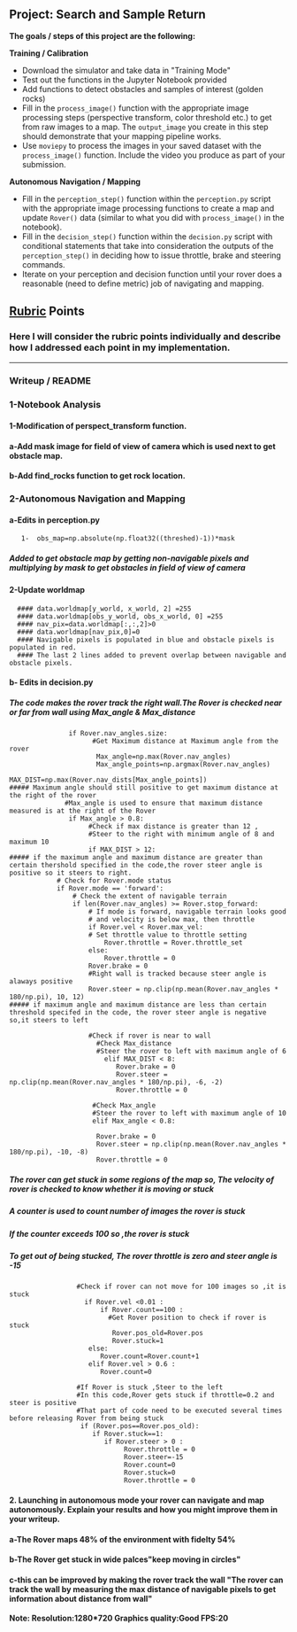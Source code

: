 ## Project: Search and Sample Return

**The goals / steps of this project are the following:**  

**Training / Calibration**  

* Download the simulator and take data in "Training Mode"
* Test out the functions in the Jupyter Notebook provided
* Add functions to detect obstacles and samples of interest (golden rocks)
* Fill in the `process_image()` function with the appropriate image processing steps (perspective transform, color threshold etc.) to get from raw images to a map.  The `output_image` you create in this step should demonstrate that your mapping pipeline works.
* Use `moviepy` to process the images in your saved dataset with the `process_image()` function.  Include the video you produce as part of your submission.

**Autonomous Navigation / Mapping**

* Fill in the `perception_step()` function within the `perception.py` script with the appropriate image processing functions to create a map and update `Rover()` data (similar to what you did with `process_image()` in the notebook). 
* Fill in the `decision_step()` function within the `decision.py` script with conditional statements that take into consideration the outputs of the `perception_step()` in deciding how to issue throttle, brake and steering commands. 
* Iterate on your perception and decision function until your rover does a reasonable (need to define metric) job of navigating and mapping.  

[//]: # (Image References)

[image1]: ./misc/rover_image.jpg
[image2]: ./calibration_images/example_grid1.jpg
[image3]: ./calibration_images/example_rock1.jpg 

## [Rubric](https://review.udacity.com/#!/rubrics/916/view) Points
### Here I will consider the rubric points individually and describe how I addressed each point in my implementation.  

---
### Writeup / README

### 1-Notebook Analysis

   #### 1-Modification of perspect_transform function.  
   #### a-Add mask image for field of view of camera which is used next to get obstacle map.  
   #### b-Add find_rocks function to get rock location.  


### 2-Autonomous Navigation and Mapping  

   #### a-Edits in perception.py  
       1-  obs_map=np.absolute(np.float32((threshed)-1))*mask
   ##### Added to get obstacle map by getting non-navigable pixels and multiplying by mask to get obstacles in field of view of camera

   #### 2-Update worldmap  
      #### data.worldmap[y_world, x_world, 2] =255  
      #### data.worldmap[obs_y_world, obs_x_world, 0] =255  
      #### nav_pix=data.worldmap[:,:,2]>0  
      #### data.worldmap[nav_pix,0]=0  
      #### Navigable pixels is populated in blue and obstacle pixels is populated in red.  
      #### The last 2 lines added to prevent overlap between navigable and obstacle pixels.  

   #### b- Edits in decision.py   
   ##### The code makes the rover track the right wall.The Rover is checked near or far from wall using Max_angle & Max_distance      
                   if Rover.nav_angles.size:
                         #Get Maximum distance at Maximum angle from the rover
                          Max_angle=np.max(Rover.nav_angles)
                          Max_angle_points=np.argmax(Rover.nav_angles)
                          MAX_DIST=np.max(Rover.nav_dists[Max_angle_points])
    ##### Maximum angle should still positive to get maximum distance at the right of the rover  
                  #Max_angle is used to ensure that maximum distance measured is at the right of the Rover
                   if Max_angle > 0.8:
                        #Check if max distance is greater than 12 ,
                        #Steer to the right with minimum angle of 8 and maximum 10
                        if MAX_DIST > 12:  
    ##### if the maximum angle and maximum distance are greater than certain thershold specified in the code,the rover steer angle is         positive so it steers to right.  
                # Check for Rover.mode status
                if Rover.mode == 'forward': 
                    # Check the extent of navigable terrain
                    if len(Rover.nav_angles) >= Rover.stop_forward:  
                        # If mode is forward, navigable terrain looks good 
                        # and velocity is below max, then throttle 
                        if Rover.vel < Rover.max_vel:
                        # Set throttle value to throttle setting
                            Rover.throttle = Rover.throttle_set
                        else: 
                            Rover.throttle = 0
                        Rover.brake = 0
                        #Right wall is tracked because steer angle is alaways positive
                        Rover.steer = np.clip(np.mean(Rover.nav_angles * 180/np.pi), 10, 12) 
    ##### if maximum angle and maximum distance are less than certain threshold specifed in the code, the rover steer angle is negative       so,it steers to left
      
                        #Check if rover is near to wall
                          #Check Max_distance
                          #Steer the rover to left with maximum angle of 6 
                            elif MAX_DIST < 8:
                               Rover.brake = 0
                               Rover.steer = np.clip(np.mean(Rover.nav_angles * 180/np.pi), -6, -2)
                               Rover.throttle = 0

                         #Check Max_angle
                         #Steer the rover to left with maximum angle of 10       
                         elif Max_angle < 0.8:

                          Rover.brake = 0
                          Rover.steer = np.clip(np.mean(Rover.nav_angles * 180/np.pi), -10, -8)
                          Rover.throttle = 0
                  
   ##### The rover can get stuck in some regions of the map so, The velocity of rover is checked to know whether it is moving or stuck 
   ##### A counter is used to count number of images the rover is stuck  
   ##### If the counter exceeds 100 so ,the rover is stuck 
   ##### To get out of being stucked, The rover throttle is zero and steer angle is -15  
 
                     #Check if rover can not move for 100 images so ,it is stuck
                       if Rover.vel <0.01 :
                           if Rover.count==100 :
                             #Get Rover position to check if rover is stuck
                              Rover.pos_old=Rover.pos
                              Rover.stuck=1
                        else:
                           Rover.count=Rover.count+1
                        elif Rover.vel > 0.6 :
                           Rover.count=0

                     #If Rover is stuck ,Steer to the left
                     #In this code,Rover gets stuck if throttle=0.2 and steer is positive
                     #That part of code need to be executed several times before releasing Rover from being stuck
                      if (Rover.pos==Rover.pos_old):
                         if Rover.stuck==1:
                            if Rover.steer > 0 :
                                 Rover.throttle = 0
                                 Rover.steer=-15
                                 Rover.count=0
                                 Rover.stuck=0
                                 Rover.throttle = 0

#### 2. Launching in autonomous mode your rover can navigate and map autonomously.  Explain your results and how you might improve them in your writeup.  

#### a-The Rover maps 48% of the environment with fidelty 54%
#### b-The Rover get stuck in wide palces"keep moving in circles"
#### c-this can be improved by making the rover track the wall "The rover can track the wall by measuring the max distance of navigable pixels to get information about distance from wall"

**Note:
Resolution:1280*720
Graphics quality:Good
FPS:20**
